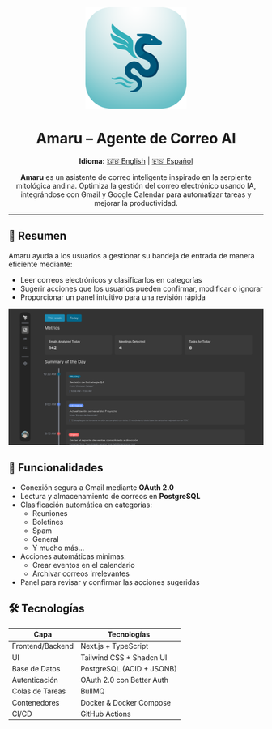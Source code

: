 <p align="center">
  <img src="../../assets/amaru-logo.png" alt="Logotipo de Amaru" width="200"/>
</p>

<h1 align="center">Amaru – Agente de Correo AI</h1>
<p align="center">
  <strong>Idioma:</strong> 
  <a href="../../README.md">🇬🇧 English</a> | 
  <a href="./README.es.md">🇪🇸 Español</a>
</p>

<p align="center">
  <strong>Amaru</strong> es un asistente de correo inteligente inspirado en la serpiente mitológica andina. Optimiza la gestión del correo electrónico usando IA, integrándose con Gmail y Google Calendar para automatizar tareas y mejorar la productividad.
</p>

---

## 📌 Resumen

Amaru ayuda a los usuarios a gestionar su bandeja de entrada de manera eficiente mediante:

- Leer correos electrónicos y clasificarlos en categorías  
- Sugerir acciones que los usuarios pueden confirmar, modificar o ignorar  
- Proporcionar un panel intuitivo para una revisión rápida  

<p align="center">
  <img src="../../assets/dashboard.png" alt="Panel de control" width="600"/>
</p>



## 🔑 Funcionalidades

- Conexión segura a Gmail mediante **OAuth 2.0**  
- Lectura y almacenamiento de correos en **PostgreSQL**  
- Clasificación automática en categorías:
  - Reuniones
  - Boletines
  - Spam
  - General
  - Y mucho más...
- Acciones automáticas mínimas:
  - Crear eventos en el calendario
  - Archivar correos irrelevantes
- Panel para revisar y confirmar las acciones sugeridas  

## 🛠 Tecnologías

| Capa               | Tecnologías                        |
|-------------------|-----------------------------------|
| Frontend/Backend  | Next.js + TypeScript               |
| UI                | Tailwind CSS + Shadcn UI           |
| Base de Datos     | PostgreSQL (ACID + JSONB)         |
| Autenticación     | OAuth 2.0 con Better Auth         |
| Colas de Tareas   | BullMQ                             |
| Contenedores      | Docker & Docker Compose            |
| CI/CD             | GitHub Actions                     |
